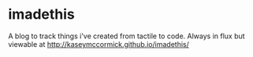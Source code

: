 # imadethis
A blog to track things i've created from tactile to code. Always in flux but viewable at http://kaseymccormick.github.io/imadethis/
